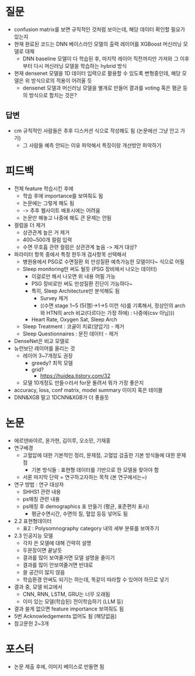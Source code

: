 # 질문
- confusion matrix를 보면 규칙적인 것처럼 보이는데, 해당 데이터 확인할 필요가 있는지
- 현재 완료된 코드는 DNN 베이스라인 모델의 출력 레이어를 XGBoost 머신러닝 모델로 대체
	- DNN baseline 모델이 다 학습된 후, 마지막 레이어 직전까지만 가져와 그 이후부터 다시 머신러닝 모델을 학습하는 hybrid 방식
- 현재 densenet 모델을 1D 데이터 입력으로 활용할 수 있도록 변형중인데, 해당 모델은 위 방식으로의 적용이 어려울 듯
	- densenet 모델과 머신러닝 모델을 별개로 만들어 결과를 voting 혹은 평균 등의 방식으로 합치는 것은?
## 답변
- cm 규칙적인 사람들은 추후 디스커션 식으로 작성해도 됨 (논문에선 그냥 안고 가기)
	- 그 사람들 예측 안되는 이유 파악해서 특징이랑 개선방안 파악하기
# 피드백
- 전체 feature 학습시킨 후에
	- 학습 후에 importance를 보여줘도 됨
	- 논문에는 그렇게 해도 됨
	- -> 추후 웹사이트 배포시에는 어려움
	- 논문만 해놓고 나중에 해도 큰 문제는 안됨
- 컬럼을 더 제거
	- 상관관계 높은 거 제거
	- 400~500개 컬럼 입력
	- 수면 무호흡 관련 컬럼은 상관관계 높음 -> 제거 대상?
- 파라미터 항목 중에서 특정 한두개 검사항목 선택해서
	- 병원용에서 PSG로 수면질환 외 만성질환 예측가능한 모델이다~ 식으로 어필
	- Sleep monitoring만 써도 될듯 (PSG 장비에서 나오는 데이터)
		- 이걸로만 해서 나오면 위 내용 어필 가능
		- PSG 장비로만 써도 만성질환 진단이 가능하다~
		- 특히, Sleep Architecture만 분석해도 됨
			- Survey 제거
			- ((수면 stage 1~5 (5(깸)->1->5 이런 식)를 기록해서, 정상인의 arch와 HTN의 arch 비교(다르다는 가정 하에) : 나중에(csv 아님)))
		- Heart Rate, Oxygen Sat, Sleep Arch
	- Sleep Treatment : 코골이 치료(양압기) - 제거
	- Sleep Questionnaires : 문진 데이터 - 제거
- DenseNet은 비교 모델로
- 뉴런보단 레이어를 올리는 것
	- 레이어 3~7개정도 권장
		- greedy? 최적 모델
		- grid?
			- https://huidea.tistory.com/32
	- 모델 10개정도 만들ㅇ러서 for문 돌려서 뭐가 가장 좋은지
- accuracy, loss, conf matrix, model summary 이미지 혹은 테이블
- DNN&XGB 말고 1DCNN&XGB가 더 좋을듯
# 논문
- 에르덴바야르, 윤가현, 김이루, 오소민, 기재홍
- 연구배경
	- 고혈압에 대한 기본적인 정리, 문제점, 고혈압 검출한 기본 방식들에 대한 문제점
		- 기본 방식들 : 표현형 데이터를 기반으로 한 모델을 찾아야 함
	- 서론 마지막 단락 = 연구하고자하는 목적 (본 연구에서는~)
- 연구 방법 : 연구 대상자
	- SHHS1 관련 내용
	- ps매칭 관련 내용
	- ps매칭 후 demographics 표 만들기 (평균, 표준편차 표시)
		- 평균수면시간, 수면의 질, 혈압 등등 넣어도 됨
- 2.2 표현형데이터
	- 표2 : Polysomnography category 내의 세부 분류를 보여주기
- 2.3 인공지능 모델
	- 각자 쓴 모델에 대해 간략히 설명
	- 두문장이면 끝날듯
	- 결과를 많이 보여줄거면 모델 설명을 줄이기
	- 결과를 많이 안보여줄거면 반대로
	- 쓸 공간이 많지 않음
	- 학습환경 안써도 되기는 하는데, 똑같이 따라할 수 있어야 하므로 넣기
- 결과 중, 모델 비교에서
	- CNN, RNN, LSTM, GRU는 너무 오래됨
	- 이미 있는 모델(학습된) 전이학습하기 (LLM 등)
- 결과 쓸게 없으면 feature importance 보여줘도 됨
- 5번 Acknowledgements 없어도 됨 (해당없음)
- 참고문헌 2~3개
# 포스터
- 논문 제출 후에, 이미지 베이스로 만들면 됨